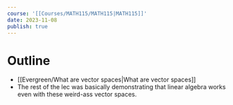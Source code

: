 ```yaml
---
course: '[[Courses/MATH115/MATH115|MATH115]]'
date: 2023-11-08
publish: true
---
```


# Outline
- [[Evergreen/What are vector spaces|What are vector spaces]]
- The rest of the lec was basically demonstrating that linear algebra works even with these weird-ass vector spaces.